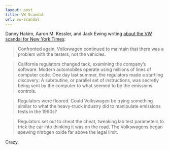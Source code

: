 ```yaml
---
layout: post
title: VW Scandal
url: vw-scandal
---
```


Danny Hakim, Aaron M. Kessler, and Jack Ewing writing [about the VW scandal for New York Times](http://www.nytimes.com/2015/09/27/business/as-vw-pushed-to-be-no-1-ambitions-fueled-a-scandal.html): 

> Confronted again, Volkswagen continued to maintain that there was a problem with the testers, not the vehicles.

> California regulators changed tack, examining the company’s software. Modern automobiles operate using millions of lines of computer code. One day last summer, the regulators made a startling discovery: A subroutine, or parallel set of instructions, was secretly being sent by the computer to what seemed to be the emissions controls.

> Regulators were floored. Could Volkswagen be trying something similar to what the heavy-truck industry did to manipulate emissions tests in the 1990s?

> Regulators set out to cheat the cheat, tweaking lab test parameters to trick the car into thinking it was on the road. The Volkswagens began spewing nitrogen oxide far above the legal limit.

Crazy.